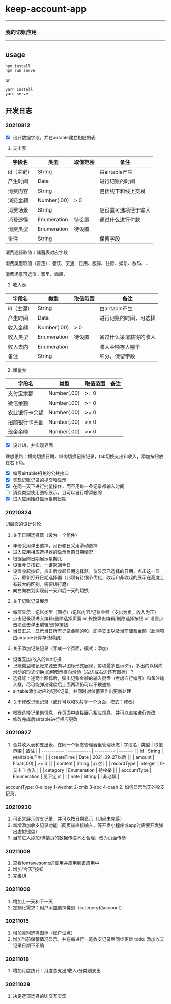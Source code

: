 # keep-account-app
---
### 我的记账应用
---

## usage
```shell
npm install
npm run serve
```
or
```shell
yarn install
yarn serve
```

## 开发日志
### 20210812
- [x] 设计数据字段，并在airtable建立相应的表

1. 支出表

| 字段名     | 类型        | 取值范围 | 备注                 |
| ---------- | ----------- | -------- | -------------------- |
| id（主键） | String      |          | 由airtable产生       |
| 产生时间   | Date        |          | 进行记账的时间       |
| 消费内容   | String      |          | 包括线下和线上交易   |
| 消费金额   | Number(.00) | > 0      |                      |
| 消费场景   | String      |          | 应设置可选项便于输入 |
| 消费途径   | Enumeration | 待设置   | 通过什么进行付款     |
| 消费类型   | Enumeration | 待设置   |                      |
| 备注       | String      |          | 保留字段             |

消费途径取值：储蓄表对应字段

消费类型取值（暂定）：餐饮、交通、日用、服饰、住房、娱乐、数码、...

消费场景可选值：家里、商超、

2. 收入表

| 字段名     | 类型        | 取值范围 | 备注                   |
| ---------- | ----------- | -------- | ---------------------- |
| id（主键） | String      |          | 由airtable产生         |
| 产生时间   | Date        |          | 进行记账的时间，可选择 |
| 收入金额   | Number(.00) | > 0      |                        |
| 收入类型   | Enumeration | 待设置   | 通过什么渠道获得的收入 |
| 收入去向   | Enumeration |          | 收入金额存入哪里      |
| 备注       | String      |          | 细分，保留字段         |

2. 储蓄表

| 字段名         | 类型        | 取值范围 | 备注 |
| -------------- | ----------- | -------- | ---- |
| 支付宝余额     | Number(.00) | >= 0     |      |
| 微信余额       | Number(.00) | >= 0     |      |
| 农业银行卡余额 | Number(.00) | >= 0     |      |
| 招商银行卡余额 | Number(.00) | >= 0     |      |
| 现金余额       | Number(.00) | >= 0     |      |



- [x] 设计UI，并实现界面

理想思路：横向切换日期，纵向切换记账记录，tab切换支出和收入，添加按钮放在右下角。

- [x] 编写airtable相关的公共接口
- [x] 实现记账记录的提交和显示
- [x] 在同一天下进行批量操作，而不用每一条记录都输入时间
- [ ] 消费类型使用图标展示，且可以自行增添删除
- [x] 进入应用始终显示当前日期

### 20210824
UI层面的设计讨论
1. 关于日期选择器（设为一个组件）
* 年份采用弹出选择，月份和日采用滑动选择
* 进入应用相应选择器的显示当前日期情况
* 根据当前日期展示星期几
* 设置今日按钮，一键返回今日
* 设置收起按钮，点击后收起日期选择器，仅显示已选择的日期，点击这一显示，重新打开日期选择器（此项有待细节优化，收起和非收起的展示在高度上有较大的区别，需要UI打磨)
* 向左向右划实现前一天和后一天的切换

2. 关于记账记录展示
* 每项显示：记账类型（图标）/记账内容/记账金额（支出为负，收入为正）
* 点击记录项进入编辑/删除选择页面 or 长按弹出编辑/删除选择按钮 or 设置点击项点击弹出编辑/选择按钮
* 当日汇总：显示当日所有记录金额的和，即净支出以及当前储蓄金额（此两项由airtable计算存储得到）

3. 关于添加记账记录（写成一个页面，模式：添加）
* 设置支出/收入的tab切换
* 记账类型和记账来源去向以图标形式展现，每项最多显示3行，多出的以横向滑动的形式切换
    如何暗示横向滑动（左边或右边还有图标）？
* 选择好上述两个图标后，弹出记账金额的输入键盘（考虑自行编写）和备注输入框，尽可能弹出键盘后上面两项仍可以不被遮挡
* airtable添加对应的记账记录，并同时对储蓄表作出更新处理

4. 关于修改记账记录（或许可以和3.共享一个页面，模式：修改）
* 根据选择记录的信息，在页面中直接展示相应信息，并可以直接进行修改
* 修改完成后airtable进行相应更改

### 20210927
1. 合并收入表和支出表，在同一个状态管理器里管理状态
| 字段名       | 类型        | 取值范围   | 备注     |
| ----------- | ----------- | ---------- | ------- |
| id          | String      | 由airtable产生     |      |
| createTime  | Date        | 2021-09-27以后     |      |
| amount      | Float(.00)  | >= 0     |      |
| content     | String      | 非空     |      |
| recordType  | Interger    | 0-支出 1-收入 |  |
| category    | Enumeration | 待枚举   |       |
| accountType | Enumeration | 见下定义 |       |
| note        | String      |         |  非必填      |

accountType: 0-alipay 1-wechat 2-cmb 3-abc 4-cash
2. 如何显示当天的收支记录，

### 20210930
1. 可正常展示收支记录，并可以按日期显示（UI尚未完善）
2. 新增添加收支记录功能（网页端直接输入，等开发小程序或app时需要开发弹出虚拟键盘）
3. 当前进入添加/详情页的数据传递不太合理，改为页面传参

### 20211008
1. 查看fontawesome的使用并应用到该应用中
2. 增加“今天”按钮
3. 完善UI

### 20211009
1. 增加上一天和下一天
2. 定制化需求：用户添加选择类别（category和account）

### 20211015
1. 增加类别选择图标（账户试点）
2. 增加当前储蓄情况显示，并在每进行一笔收支记录后同步更新
todo: 添加收支记录日期不正确

### 20211018
1. 增加月度统计：月度总支出/收入/分类别支出

### 20211028
1. 决定选项选择的UI交互实现